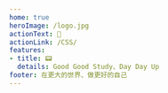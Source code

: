 ```yaml
---
home: true
heroImage: /logo.jpg
actionText: 🌋
actionLink: /CSS/
features:
- title: 📟
  details: Good Good Study、Day Day Up
footer: 在更大的世界、做更好的自己
---
```


